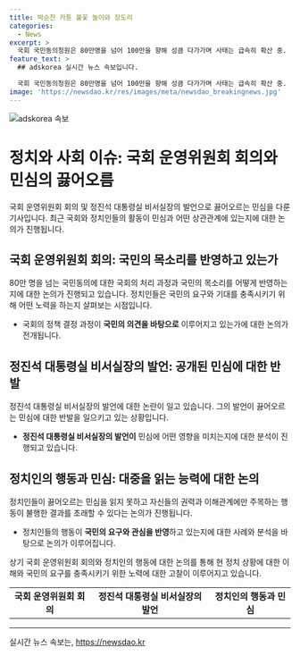 ```yaml
---
title: 박순찬 카툰 불꽃 놀이와 장도리
categories:
  - News
excerpt: >
  국회 국민동의청원은 80만명을 넘어 100만을 향해 성큼 다가가며 사태는 급속히 확산 중. 정진석 대통령실 비서실장은 김건희 여사의 가방 수수 의혹을 불법적인 녹취와 촬영을 한 저급하고 비열한 공작 사건이라 비판하며 민심에 부채질하고 있다. 민심을 무시하고 권력만 의식하는 정치인은 불행한 결과를 초래할 것이라고 경고된다.
feature_text: >
  ## adskorea 실시간 뉴스 속보입니다.

  국회 국민동의청원은 80만명을 넘어 100만을 향해 성큼 다가가며 사태는 급속히 확산 중. 정진석 대통령실 비서실장은 김건희 여사의 가방 수수 의혹을 불법적인 녹취와 촬영을 한 저급하고 비열한 공작 사건이라 비판하며 민심에 부채질하고 있다. 민심을 무시하고 권력만 의식하는 정치인은 불행한 결과를 초래할 것이라고 경고된다.
image: 'https://newsdao.kr/res/images/meta/newsdao_breakingnews.jpg'
---
```


<p><img src="https://newsdao.kr/res/images/meta/newsdao_breakingnews.jpg" alt="adskorea 속보" /></p>

<h1>정치와 사회 이슈: 국회 운영위원회 회의와 민심의 끓어오름</h1>

<p data-ke-size="size16">국회 운영위원회 회의 및 정진석 대통령실 비서실장의 발언으로 끓어오르는 민심을 다룬 기사입니다. 최근 국회와 정치인들의 활동이 민심과 어떤 상관관계에 있는지에 대한 논의가 진행됩니다.</p>

<h2 data-ke-size="size26">국회 운영위원회 회의: 국민의 목소리를 반영하고 있는가</h2>

<p data-ke-size="size16">80만 명을 넘는 국민동의에 대한 국회의 처리 과정과 국민의 목소리를 어떻게 반영하는지에 대한 논의가 진행되고 있습니다. 정치인들은 국민의 요구와 기대를 충족시키기 위해 어떤 노력을 하는지 살펴보는 시점입니다.</p>

<ul>
    <li>국회의 정책 결정 과정이 <b>국민의 의견을 바탕으로</b> 이루어지고 있는가에 대한 논의가 전개됩니다.</li>
</ul>

<h2 data-ke-size="size26">정진석 대통령실 비서실장의 발언: 공개된 민심에 대한 반발</h2>

<p data-ke-size="size16">정진석 대통령실 비서실장의 발언에 대한 논란이 일고 있습니다. 그의 발언이 끓어오르는 민심에 대한 반발을 일으키고 있는 상황입니다.</p>

<ul>
    <li><b>정진석 대통령실 비서실장의 발언이</b> 민심에 어떤 영향을 미치는지에 대한 분석이 진행되고 있습니다.</li>
</ul>

<h2 data-ke-size="size26">정치인의 행동과 민심: 대중을 읽는 능력에 대한 논의</h2>

<p data-ke-size="size16">정치인들이 끓어오르는 민심을 읽지 못하고 자신들의 권력과 이해관계에만 주목하는 행동이 불행한 결과를 초래할 수 있다는 논의가 진행됩니다.</p>

<ul>
    <li>정치인들의 행동이 <b>국민의 요구와 관심을 반영</b>하고 있는지에 대한 사례와 분석을 바탕으로 논의가 이루어집니다.</li>
</ul>

<p data-ke-size="size16">상기 국회 운영위원회 회의와 정치인의 행동에 대한 논의를 통해 현 정치 상황에 대한 이해와 국민의 요구를 충족시키기 위한 노력에 대한 고찰이 이루어지고 있습니다.</p>

<table>
    <tbody>
        <tr style="height: 24px;">
            <td style="text-align: center; height: 24px;"><b>국회 운영위원회 회의</b></td>
            <td style="text-align: center; height: 24px;"><b>정진석 대통령실 비서실장의 발언</b></td>
            <td style="text-align: center; height: 24px;"><b>정치인의 행동과 민심</b></td>
        </tr>
    </tbody>
</table>

<p><hr></p>
실시간 뉴스 속보는, <a href="https://newsdao.kr" rel="dofollow">https://newsdao.kr</a>



